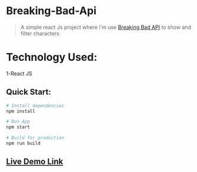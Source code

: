 # Breaking-Bad-Api

>A simple react Js project where i'm use [Breaking Bad API](https://breakingbadapi.com/documentation) to show and filter characters


# Technology Used:

1-React JS
## Quick Start:

```bash
# Install dependencies
npm install

# Run App
npm start

# Build for production
npm run build
```

## [Live Demo Link](https://breaking-bad-api-omega.vercel.app/)
